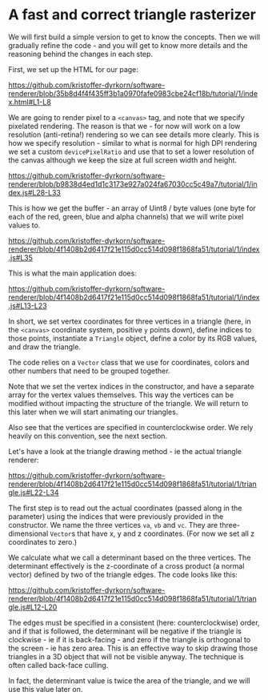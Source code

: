 # A fast and correct triangle rasterizer

We will first build a simple version to get to know the concepts. Then we will gradually refine the code - and you will get to know more details and the reasoning behind the changes in each step.

First, we set up the HTML for our page:

https://github.com/kristoffer-dyrkorn/software-renderer/blob/35b8d4f4f435ff3b1a0970fafe0983cbe24cf18b/tutorial/1/index.html#L1-L8

We are going to render pixel to a `<canvas>` tag, and note that we specify pixelated rendering. The reason is that we - for now will work on a low resolution (anti-retina!) rendering so we can see details more clearly. This is how we specify resolution - similar to what is normal for high DPI rendering we set a custom `devicePixelRatio` and use that to set a lower resolution of the canvas although we keep the size at full screen width and height.

https://github.com/kristoffer-dyrkorn/software-renderer/blob/b9838d4ed1d1c3173e927a024fa67030cc5c49a7/tutorial/1/index.js#L28-L33

This is how we get the buffer - an array of Uint8 / byte values (one byte for each of the red, green, blue and alpha channels) that we will write pixel values to.

https://github.com/kristoffer-dyrkorn/software-renderer/blob/4f1408b2d6417f21e115d0cc514d098f1868fa51/tutorial/1/index.js#L35

This is what the main application does:

https://github.com/kristoffer-dyrkorn/software-renderer/blob/4f1408b2d6417f21e115d0cc514d098f1868fa51/tutorial/1/index.js#L13-L23

In short, we set vertex coordinates for three vertices in a triangle (here, in the `<canvas>` coordinate system, positive `y` points down), define indices to those points, instantiate a `Triangle` object, define a color by its RGB values, and draw the triangle.

The code relies on a `Vector` class that we use for coordinates, colors and other numbers that need to be grouped together.

Note that we set the vertex indices in the constructor, and have a separate array for the vertex values themselves. This way the vertices can be modified without impacting the structure of the triangle. We will return to this later when we will start animating our triangles.

Also see that the vertices are specified in counterclockwise order. We rely heavily on this convention, see the next section. 

Let's have a look at the triangle drawing method - ie the actual triangle renderer:

https://github.com/kristoffer-dyrkorn/software-renderer/blob/4f1408b2d6417f21e115d0cc514d098f1868fa51/tutorial/1/triangle.js#L22-L34

The first step is to read out the actual coordinates (passed along in the parameter) using the indices that were previously provided in the constructor. We name the three vertices `va`, `vb` and `vc`. They are three-dimensional `Vector`s that have x, y and z coordinates. (For now we set all z coordinates to zero.)

We calculate what we call a determinant based on the three vertices. The determinant effectively is the z-coordinate of a cross product (a normal vector) defined by two of the triangle edges. The code looks like this:

https://github.com/kristoffer-dyrkorn/software-renderer/blob/4f1408b2d6417f21e115d0cc514d098f1868fa51/tutorial/1/triangle.js#L12-L20

The edges must be specified in a consistent (here: counterclockwise) order, and if that is followed, the determinant will be negative if the triangle is clockwise - ie if it is back-facing - and zero if the triangle is orthogonal to the screen - ie has zero area. This is an effective way to skip drawing those triangles in a 3D object that will not be visible anyway. The technique is often called back-face culling. 

In fact, the determinant value is twice the area of the triangle, and we will use this value later on.

